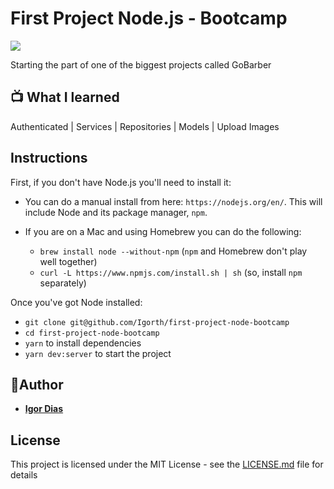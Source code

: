 # First Project Node.js - Bootcamp
![](https://img.shields.io/github/license/Igorth/first-project-node-bootcamp)

Starting the part of one of the biggest projects called GoBarber

## 📺 What I learned
Authenticated | Services | Repositories | Models | Upload Images

## Instructions

First, if you don't have Node.js you'll need to install it:
* You can do a manual install from here: `https://nodejs.org/en/`. This will include Node and its package manager, `npm`.

* If you are on a Mac and using Homebrew you can do the following:
  + `brew install node --without-npm` (`npm` and Homebrew don't play well together)
  + `curl -L https://www.npmjs.com/install.sh | sh` (so, install `npm` separately)


Once you've got Node installed:
* `git clone git@github.com/Igorth/first-project-node-bootcamp`
* `cd first-project-node-bootcamp`
* `yarn` to install dependencies
* `yarn dev:server` to start the project


## 👤Author

* [**Igor Dias**](https://www.linkedin.com/in/igordiasth/)


## License

This project is licensed under the MIT License - see the [LICENSE.md](LICENSE.md) file for details
